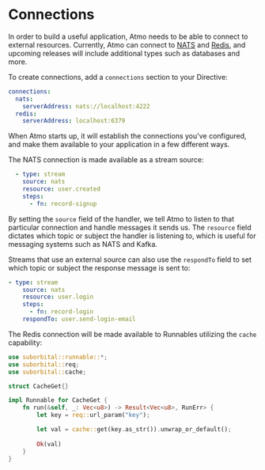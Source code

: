 # Connections

In order to build a useful application, Atmo needs to be able to connect to external resources. Currently, Atmo can connect to [NATS](https://nats.io/) and [Redis](https://redis.io/), and upcoming releases will include additional types such as databases and more.

To create connections, add a `connections` section to your Directive:

```yaml
connections:
  nats:
    serverAddress: nats://localhost:4222
  redis:
    serverAddress: localhost:6379
```

When Atmo starts up, it will establish the connections you've configured, and make them available to your application in a few different ways.

The NATS connection is made available as a stream source:

```yaml
  - type: stream
    source: nats
    resource: user.created
    steps:
      - fn: record-signup
```

By setting the `source` field of the handler, we tell Atmo to listen to that particular connection and handle messages it sends us. The `resource` field dictates which topic or subject the handler is listening to, which is useful for messaging systems such as NATS and Kafka.

Streams that use an external source can also use the `respondTo` field to set which topic or subject the response message is sent to:

```yaml
- type: stream
    source: nats
    resource: user.login
    steps:
      - fn: record-login
    respondTo: user.send-login-email
```

The Redis connection will be made available to Runnables utilizing the `cache` capability:
```rust
use suborbital::runnable::*;
use suborbital::req;
use suborbital::cache;

struct CacheGet{}

impl Runnable for CacheGet {
    fn run(&self, _: Vec<u8>) -> Result<Vec<u8>, RunErr> {
        let key = req::url_param("key");

        let val = cache::get(key.as_str()).unwrap_or_default();
    
        Ok(val)
    }
}
```